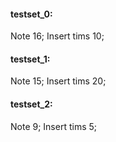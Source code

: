 #### testset_0:
Note 16;
Insert tims 10;

#### testset_1:
Note 15;
Insert tims 20;

#### testset_2:
Note 9;
Insert tims 5;